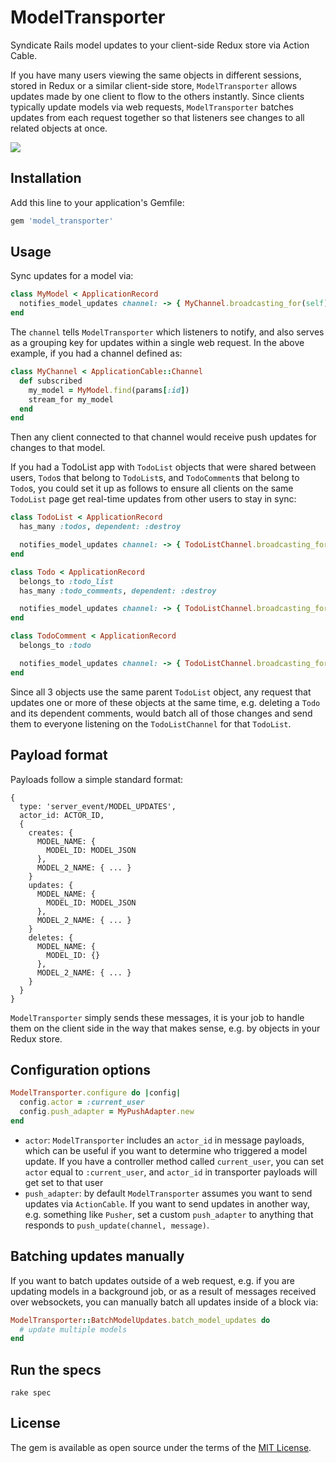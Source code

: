 # ModelTransporter

Syndicate Rails model updates to your client-side Redux store via Action Cable.

If you have many users viewing the same objects in different sessions, stored in Redux or a similar client-side store, `ModelTransporter` allows updates made by one client to flow to the others instantly. Since clients typically update models via web requests, `ModelTransporter` batches updates from each request together so that listeners see changes to all related objects at once.

![](https://user-images.githubusercontent.com/952319/106395105-70b11b80-63ce-11eb-9391-61282809d477.png)

## Installation

Add this line to your application's Gemfile:

```ruby
gem 'model_transporter'
```

## Usage

Sync updates for a model via:

```ruby
class MyModel < ApplicationRecord
  notifies_model_updates channel: -> { MyChannel.broadcasting_for(self) }
end
```

The `channel` tells `ModelTransporter` which listeners to notify, and also serves as a grouping key for updates within a single web request. In the above example, if you had a channel defined as:

```ruby
class MyChannel < ApplicationCable::Channel
  def subscribed
    my_model = MyModel.find(params[:id])
    stream_for my_model
  end
end
```

Then any client connected to that channel would receive push updates for changes to that model.

If you had a TodoList app with `TodoList` objects that were shared between users, `Todo`s that belong to `TodoList`s, and `TodoComment`s that belong to `Todo`s, you could set it up as follows to ensure all clients on the same `TodoList` page get real-time updates from other users to stay in sync:

```ruby
class TodoList < ApplicationRecord
  has_many :todos, dependent: :destroy

  notifies_model_updates channel: -> { TodoListChannel.broadcasting_for(self) }
end

class Todo < ApplicationRecord
  belongs_to :todo_list
  has_many :todo_comments, dependent: :destroy

  notifies_model_updates channel: -> { TodoListChannel.broadcasting_for(todo_list) }
end

class TodoComment < ApplicationRecord
  belongs_to :todo

  notifies_model_updates channel: -> { TodoListChannel.broadcasting_for(todo.todo_list) }
end
```

Since all 3 objects use the same parent `TodoList` object, any request that updates one or more of these objects at the same time, e.g. deleting a `Todo` and its dependent comments, would batch all of those changes and send them to everyone listening on the `TodoListChannel` for that `TodoList`.

## Payload format

Payloads follow a simple standard format:

```
{
  type: 'server_event/MODEL_UPDATES',
  actor_id: ACTOR_ID,
  {
    creates: {
      MODEL_NAME: {
        MODEL_ID: MODEL_JSON
      },
      MODEL_2_NAME: { ... }
    }
    updates: {
      MODEL_NAME: {
        MODEL_ID: MODEL_JSON
      },
      MODEL_2_NAME: { ... }
    }
    deletes: {
      MODEL_NAME: {
        MODEL_ID: {}
      },
      MODEL_2_NAME: { ... }
    }
  }
}
```

`ModelTransporter` simply sends these messages, it is your job to handle them on the client side in the way that makes sense, e.g. by objects in your Redux store.

## Configuration options

```ruby
ModelTransporter.configure do |config|
  config.actor = :current_user
  config.push_adapter = MyPushAdapter.new
end
```

- `actor`: `ModelTransporter` includes an `actor_id` in message payloads, which can be useful if you want to determine who triggered a model update. If you have a controller method called `current_user`, you can set `actor` equal to `:current_user`, and `actor_id` in transporter payloads will get set to that user
- `push_adapter`: by default `ModelTransporter` assumes you want to send updates via `ActionCable`. If you want to send updates in another way, e.g. something like `Pusher`, set a custom `push_adapter` to anything that responds to `push_update(channel, message)`.

## Batching updates manually

If you want to batch updates outside of a web request, e.g. if you are updating models in a background job, or as a result of messages received over websockets, you can manually batch all updates inside of a block via:

```ruby
ModelTransporter::BatchModelUpdates.batch_model_updates do
  # update multiple models
end
```

## Run the specs

`rake spec`

## License

The gem is available as open source under the terms of the [MIT License](https://opensource.org/licenses/MIT).

